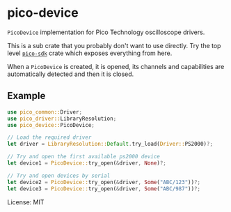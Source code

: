# pico-device

`PicoDevice` implementation for Pico Technology oscilloscope drivers.

This is a sub crate that you probably don't want to use directly. Try the top level
[`pico-sdk`](https://crates.io/crates/pico-sdk) crate which exposes everything from here.

When a `PicoDevice` is created, it is opened, its channels and capabilities are
automatically detected and then it is closed.

## Example
```rust
use pico_common::Driver;
use pico_driver::LibraryResolution;
use pico_device::PicoDevice;

// Load the required driver
let driver = LibraryResolution::Default.try_load(Driver::PS2000)?;

// Try and open the first available ps2000 device
let device1 = PicoDevice::try_open(&driver, None)?;

// Try and open devices by serial
let device2 = PicoDevice::try_open(&driver, Some("ABC/123"))?;
let device3 = PicoDevice::try_open(&driver, Some("ABC/987"))?;
```

License: MIT
